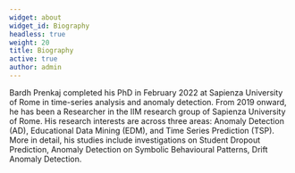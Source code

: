 ```yaml
---
widget: about
widget_id: Biography
headless: true
weight: 20
title: Biography
active: true
author: admin
---
```

<!--StartFragment-->

Bardh Prenkaj completed his PhD in February 2022 at Sapienza University of Rome in time-series analysis and anomaly detection. From 2019 onward, he has been a Researcher in the IIM research group of Sapienza University of Rome. His research interests are across three areas: Anomaly Detection (AD), Educational Data Mining (EDM), and Time Series Prediction (TSP). More in detail, his studies include investigations on Student Dropout Prediction, Anomaly Detection on Symbolic Behavioural Patterns, Drift Anomaly Detection.

<!--EndFragment-->